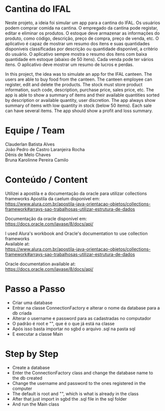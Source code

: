 # Cantina do IFAL
Neste projeto, a ideia foi simular um app para a cantina do IFAL. Os usuários podem comprar comida na cantina. O empregado da cantina pode registar, editar e eliminar os produtos. O estoque deve armazenar as informações do produto, como código, descrição, preço de compra, preço de venda, etc. O aplicativo é capaz de mostrar um resumo dos itens e suas quantidades disponíveis classificadas por descrição ou quantidade disponível, a critério do usuário. O aplicativo sempre mostra o resumo dos itens com baixa quantidade em estoque (abaixo de 50 itens). Cada venda pode ter vários itens. O aplicativo deve mostrar um resumo de lucros e perdas.

In this project, the idea was to simulate an app for the IFAL canteen. The users are able to buy food from the canteen. The canteen employee can register, edit and delete the products. The stock must store product information, such code, description, purchase price, sales price, etc. The app is able to show a summary of items and their available quantities sorted by description or available quantity, user discretion. The app always show summary of items with low quantity in stock (below 50 items). Each sale can have several items. The app should show a profit and loss summary.

# Equipe / Team
Clauderlan Batista Alves <br>
João Pedro de Castro Laranjeira Rocha <br>
Dênis de Melo Chaves <br>
Bruna Karolinne Pereira Camilo <br>
# Conteúdo / Content 

Utilizei a apostila e a documentação da oracle para utilizar collections frameworks
Apostila da caelum disponível em: <br> 
https://www.alura.com.br/apostila-java-orientacao-objetos/collections-framework#arrays-sao-trabalhosas-utilizar-estrutura-de-dados <br>

Documentação da oracle disponível em: <br>
https://docs.oracle.com/javase/8/docs/api/

I used Alura's workbook and Oracle's documentation to use collection frameworks <br>
Available at: <br>
https://www.alura.com.br/apostila-java-orientacao-objetos/collections-framework#arrays-sao-trabalhosas-utilizar-estrutura-de-dados <br>

Oracle documentation available at: <br>
https://docs.oracle.com/javase/8/docs/api/
 
 # Passo a Passo
 - Criar uma database
 - Entrar na classe ConnectionFactory e alterar o nome da database para a db criada
 - Alterar o username e password para as cadastradas no computador
 - O padrão é root e "", que é o que já está na classe
 - Após isso basta importar no sgbd o arquivo .sql na pasta sql
 - E executar a classe Main
 
  # Step by Step
 - Create a database
 - Enter the ConnectionFactory class and change the database name to the db created
 - Change the username and password to the ones registered in the computer
 - The default is root and "", which is what is already in the class
 - After that just import in sgbd the .sql file in the sql folder
 - And run the Main class
